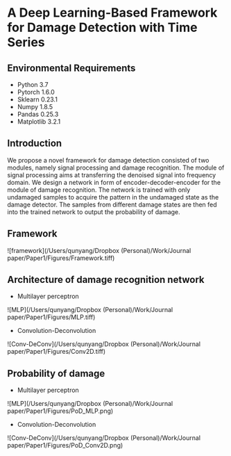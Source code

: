 # A Deep Learning-Based Framework for Damage Detection with Time Series

## Environmental Requirements

- Python 3.7
- Pytorch 1.6.0
- Sklearn 0.23.1
- Numpy 1.8.5
- Pandas 0.25.3
- Matplotlib 3.2.1

## Introduction

We propose a novel framework for damage detection consisted of two modules, namely signal processing and damage recognition. The module of signal processing aims at transferring the denoised signal into frequency domain. We design a network in form of encoder-decoder-encoder for the module of damage recognition. The network is trained with only undamaged samples to acquire the pattern in the undamaged state as the damage detector. The samples from different damage states are then fed into the trained network to output the probability of damage.

## Framework

![framework](/Users/qunyang/Dropbox (Personal)/Work/Journal paper/Paper1/Figures/Framework.tiff)

## Architecture of damage recognition network

- Multilayer perceptron

![MLP](/Users/qunyang/Dropbox (Personal)/Work/Journal paper/Paper1/Figures/MLP.tiff)

- Convolution-Deconvolution

![Conv-DeConv](/Users/qunyang/Dropbox (Personal)/Work/Journal paper/Paper1/Figures/Conv2D.tiff)

## Probability of damage

- Multilayer perceptron

![MLP](/Users/qunyang/Dropbox (Personal)/Work/Journal paper/Paper1/Figures/PoD_MLP.png)

- Convolution-Deconvolution

![Conv-DeConv](/Users/qunyang/Dropbox (Personal)/Work/Journal paper/Paper1/Figures/PoD_Conv2D.png)

